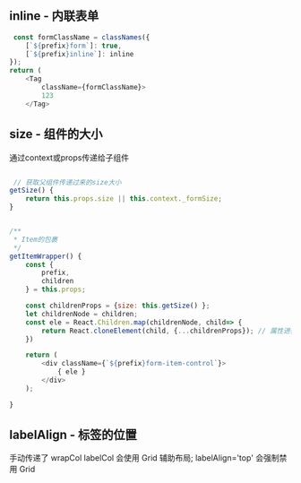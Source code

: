 




## inline - 内联表单	

```js
 const formClassName = classNames({
    [`${prefix}form`]: true,
    [`${prefix}inline`]: inline
});
return (
    <Tag
        className={formClassName}>
        123
    </Tag>
```

## size - 组件的大小
通过context或props传递给子组件
```js

 // 获取父组件传递过来的size大小
getSize() {
    return this.props.size || this.context._formSize;
}


/**
 * Item的包裹
 */
getItemWrapper() {
    const {
        prefix,
        children
    } = this.props;

    const childrenProps = {size: this.getSize() };
    let childrenNode = children;
    const ele = React.Children.map(childrenNode, child=> {
        return React.cloneElement(child, {...childrenProps}); // 属性进行传递，例如Input组件会把props映射到自己的属性上，实现大小的变化
    })

    return (
        <div className={`${prefix}form-item-control`}>
            { ele }
        </div>
    );

}
```

## labelAlign - 标签的位置

手动传递了 wrapCol labelCol 会使用 Grid 辅助布局; labelAlign='top' 会强制禁用 Grid
